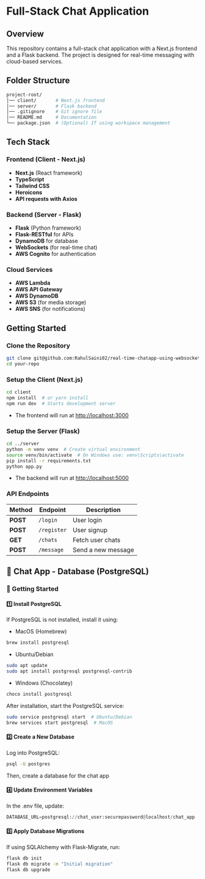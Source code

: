 # Full-Stack Chat Application

## Overview

This repository contains a full-stack chat application with a Next.js frontend and a Flask backend. The project is designed for real-time messaging with cloud-based services.

## Folder Structure

```bash
project-root/
│── client/       # Next.js frontend
│── server/       # Flask backend
│── .gitignore    # Git ignore file
│── README.md     # Documentation
└── package.json  # (Optional) If using workspace management
```

## Tech Stack

### **Frontend (Client - Next.js)**

- **Next.js** (React framework)
- **TypeScript**
- **Tailwind CSS**
- **Heroicons**
- **API requests with Axios**

### **Backend (Server - Flask)**

- **Flask** (Python framework)
- **Flask-RESTful** for APIs
- **DynamoDB** for database
- **WebSockets** (for real-time chat)
- **AWS Cognito** for authentication

### **Cloud Services**

- **AWS Lambda**
- **AWS API Gateway**
- **AWS DynamoDB**
- **AWS S3** (for media storage)
- **AWS SNS** (for notifications)

## Getting Started

### Clone the Repository

```bash
git clone git@github.com:RahulSaini02/real-time-chatapp-using-websockets.git
cd your-repo
```

### Setup the Client (Next.js)

```bash
cd client
npm install  # or yarn install
npm run dev  # Starts development server
```

- The frontend will run at <http://localhost:3000>

### Setup the Server (Flask)

```bash
cd ../server
python -m venv venv  # Create virtual environment
source venv/bin/activate  # On Windows use: venv\Scripts\activate
pip install -r requirements.txt
python app.py
```

- The backend will run at <http://localhost:5000>

### API Endpoints

| Method   | Endpoint    | Description        |
|----------|-------------|--------------------|
| **POST** | `/login`    | User login         |
| **POST** | `/register` | User signup        |
| **GET**  | `/chats`    | Fetch user chats   |
| **POST** | `/message`  | Send a new message |

## 📌 Chat App - Database (PostgreSQL)

### 🚀 Getting Started

#### 1️⃣ Install PostgreSQL

If PostgreSQL is not installed, install it using:

- MacOS (Homebrew)

```bash
brew install postgresql
```

- Ubuntu/Debian

```bash
sudo apt update
sudo apt install postgresql postgresql-contrib
```

- Windows (Chocolatey)

```bash
choco install postgresql
```

After installation, start the PostgreSQL service:

```bash
sudo service postgresql start  # Ubuntu/Debian
brew services start postgresql  # MacOS
```

#### 2️⃣ Create a New Database

Log into PostgreSQL:

```bash
psql -U postgres
```

Then, create a database for the chat app

#### 4️⃣ Update Environment Variables

In the .env file, update:

```python
DATABASE_URL=postgresql://chat_user:securepassword@localhost/chat_app
```

#### 5️⃣ Apply Database Migrations

If using SQLAlchemy with Flask-Migrate, run:

```bash
flask db init
flask db migrate -m "Initial migration"
flask db upgrade
```